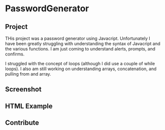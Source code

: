 # PasswordGenerator #

## Project ##

THis project was a password generator using Javacript. Unfortunately I have been greatly struggling with understanding the syntax of Javacript and the various functions. I am just coming to understand alerts, prompts, and confirms. 

I struggled with the concept of loops (although I did use a couple of while loops). I also am still working on understanding arrays, concatenation, and pulling from and array. 

## Screenshot ##



## HTML Example ##



## Contribute ##
